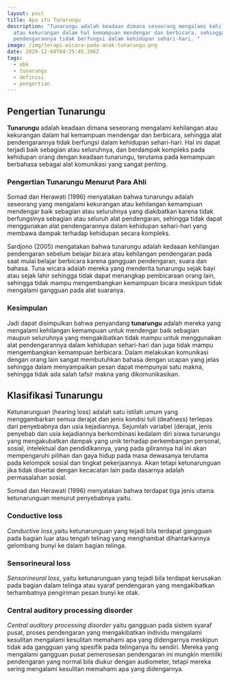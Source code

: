 ```yaml
---
layout: post
title: Apa itu Tunarungu
description: "Tunarungu adalah keadaan dimana seseorang mengalami kehilangan
  atau kekurangan dalam hal kemampuan mendengar dan berbicara, sehingga alat
  pendengarannya tidak berfungsi dalam kehidupan sehari-hari. "
image: /img/terapi-wicara-pada-anak-tunarungu.png
date: 2020-12-04T04:25:45.396Z
tags:
  - abk
  - tunarungu
  - definisi
  - pengertian
---
```

## Pengertian Tunarungu
**Tunarungu** adalah keadaan dimana seseorang mengalami kehilangan atau
kekurangan dalam hal kemampuan mendengar dan berbicara, sehingga alat
pendengarannya tidak berfungsi dalam kehidupan sehari-hari. Hal ini dapat terjadi baik sebagian atau seluruhnya, dan berdampak kompleks pada kehidupan orang dengan keadaan tunarungu, terutama pada kemampuan
berbahasa sebagai alat komunikasi yang sangat penting.

### Pengertian Tunarungu Menurut Para Ahli
Somad dan Herawati (1996) menyatakan bahwa tunarungu adalah
seseorang yang mengalami kekurangan atau kehilangan kemampuan
mendengar baik sebagian atau seluruhnya yang diakibatkan karena tidak
berfungsinya sebagian atau seluruh alat pendengaran, sehingga tidak dapat menggunakan alat pendengarannya dalam kehidupan sehari-hari yang
membawa dampak terhadap kehidupan secara kompleks.

Sardjono (2005) mengatakan bahwa tunarungu adalah kedaaan kehilangan
pendengaran sebelum belajar bicara atau kehilangan pendengaran pada saat mulai belajar berbicara karena gangguan pendengaran, suara dan bahasa. Tunawicara adalah mereka yang menderita tunarungu sejak bayi atau sejak lahir sehingga tidak dapat menangkap pembicaraan orang lain, sehingga tidak mampu mengembangkan kemampuan bicara meskipun tidak mengalami gangguan pada alat suaranya.

### Kesimpulan
Jadi dapat disimpulkan bahwa penyandang **tunarungu** adalah mereka yang mengalami kehilangan kemampuan untuk mendengar baik sebagian maupun seluruhnya yang mengakibatkan tidak mampu untuk menggunakan alat
pendengarannya dalam kehidupan sehari-hari dan juga tidak mampu
mengembangkan kemampuan berbicara. Dalam melakukan komunikasi dengan
orang lain sangat membutuhkan bahasa dengan ucapan yang jelas sehingga
dalam menyampaikan pesan dapat mempunyai satu makna, sehingga tidak
ada salah tafsir makna yang dikomunikasikan. 

## Klasifikasi Tunarungu
Ketunarunguan (hearing loss) adalah satu istilah umum yang  menggambarkan semua derajat dan jenis kondisi tuli (deafness) terlepas dari penyebabnya dan usia kejadiannya. Sejumlah variabel (derajat, jenis penyebab dan usia kejadiannya berkombinasi kedalam diri siswa tunarungu yang mengakubatkan dampak yang unik terhadap perkembangan personal, sosial, intelektual dan pendidikannya, yang pada gilirannya hal ini akan mempengaruhi pilihan dan gaya hidup pada masa dewasanya terutama pada kelompok sosial dan tingkat pekerjaannya. Akan tetapi ketunarunguan jika tidak disertai dengan kecacatan lain pada dasarnya adalah permasalahan sosial.

Somad dan Herawati (1996) menyatakan bahwa terdapat tiga jenis utama
ketunarunguan menurut penyebabnya yaitu.

### Conductive loss
*Conductive loss*,yaitu ketunarunguan yang tejadi bila terdapat gangguan pada bagian luar atau tengah telinag yang menghambat dihantarkannya gelombang bunyi ke dalam bagian telinga.

### Sensorineural loss
*Sensorineural loss*, yaitu ketunarunguan yang tejadi bila terdapat
kerusakan pada bagian dalam telinga atau syaraf pendengaran yang
mengakibatkan terhambatnya pengiriman pesan bunyi ke otak.

### Central auditory processing disorder
*Central auditory processing disorder* yaitu gangguan pada sistem syaraf pusat, proses pendengaran yang mengakibatkan individu mengalami kesulitan mengalami kesulitan memahami apa yang didengarnya meskipun tidak ada gangguan yang spesifik pada telinganya itu sendiri. Mereka yang mengalami gangguan pusat pemerosesan pendengaran ini mungkin memilki pendengaran yang normal bila diukur dengan audiometer, tetapi mereka sering mengalami kesulitan memahami apa yang didengarnya.
